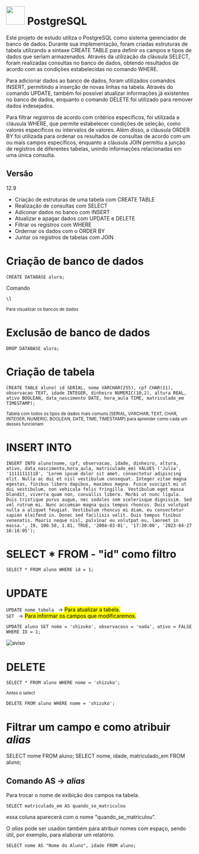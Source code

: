 # <img width="50" height="50" src="https://user-images.githubusercontent.com/87834766/235192658-9cc03c75-9b34-4330-97ec-46b0f8ee2f07.svg" /> PostgreSQL 
Este projeto de estudo utiliza o PostgreSQL como sistema gerenciador de banco de dados. Durante sua implementação, foram criadas estruturas de tabela utilizando a sintaxe CREATE TABLE para definir os campos e tipos de dados que seriam armazenados. Através da utilização da cláusula SELECT, foram realizadas consultas no banco de dados, obtendo resultados de acordo com as condições estabelecidas no comando WHERE.

Para adicionar dados ao banco de dados, foram utilizados comandos INSERT, permitindo a inserção de novas linhas na tabela. Através do comando UPDATE, também foi possível atualizar informações já existentes no banco de dados, enquanto o comando DELETE foi utilizado para remover dados indesejados.

Para filtrar registros de acordo com critérios específicos, foi utilizada a cláusula WHERE, que permite estabelecer condições de seleção, como valores específicos ou intervalos de valores. Além disso, a cláusula ORDER BY foi utilizada para ordenar os resultados de consultas de acordo com um ou mais campos específicos, enquanto a cláusula JOIN permitiu a junção de registros de diferentes tabelas, unindo informações relacionadas em uma única consulta.





## Versão
12.9

- Criação de estruturas de uma tabela com CREATE TABLE
- Realização de consultas com SELECT
- Adiconar dados no banco com INSERT
- Atualizar e apagar dados com UPDATE e DELETE
- Filtrar os registros com WHERE
- Ordernar os dados com o ORDER BY
- Juntar os registros de tabelas com JOIN

# Criação de banco de dados
~~~
CREATE DATABASE alura;
~~~

Comando 
~~~
\l
~~~
<small>Para visualizar os bancos de dados</small>

# Exclusão de banco de dados
~~~
DROP DATABASE alura;
~~~

# Criação de tabela 
~~~
CREATE TABLE aluno( id SERIAL, nome VARCHAR(255), cpf CHAR(11), observacao TEXT, idade INTEGER, dinheiro NUMERIC(10,2), altura REAL, ativo BOOLEAN, data_nascimento DATE, hora_aula TIME, matriculado_em TIMESTAMP);
~~~
<small>Tabela com todos os tipos de dados mais comuns (SERIAL, VARCHAR, TEXT, CHAR, INTEGER, NUMERIC, BOOLEAN, DATE, TIME, TIMESTAMP) para aprender como cada um desses funcionam</small>

# INSERT INTO
~~~
INSERT INTO aluno(nome, cpf, observacao, idade, dinheiro, altura, ativo, data_nascimento,hora_aula, matriculado_em) VALUES ('Julia', '11111111110', 'Lorem ipsum dolor sit amet, consectetur adipiscing elit. Nulla ac dui et nisl vestibulum consequat. Integer vitae magna egestas, finibus libero dapibus, maximus magna. Fusce suscipit mi ut dui vestibulum, non vehicula felis fringilla. Vestibulum eget massa blandit, viverra quam non, convallis libero. Morbi ut nunc ligula. Duis tristique purus augue, nec sodales sem scelerisque dignissim. Sed vel rutrum mi. Nunc accumsan magna quis tempus rhoncus. Duis volutpat nulla a aliquet feugiat. Vestibulum rhoncus mi diam, eu consectetur sapien eleifend in. Donec sed facilisis velit. Duis tempus finibus venenatis. Mauris neque nisl, pulvinar eu volutpat eu, laoreet in massa.', 19, 100.50, 1.81, TRUE, '2004-03-01', '17:30:00', '2023-04-27 16:16:05');
~~~


# SELECT * FROM - "id" como filtro
~~~
SELECT * FROM aluno WHERE id = 1;
~~~

# UPDATE
``` UPDATE nome_tabela  ``` -> <mark>Para atualizar a tabela.</mark> <br/>
``` SET  ``` -> <mark>Para informar os campos que modificaremos.</mark>

~~~
UPDATE aluno SET nome = 'shizuko', observacaso = 'nada', ativo = FALSE WHERE ID = 1;
~~~
![aviso](https://img.shields.io/badge/%3D%20-%20antes%20de%20atribuir%20um%20novo%20valor.-yellow)

# DELETE
~~~
SELECT * FROM aluno WHERE nome = 'shizuko';
~~~
<small>Antes o select</small>
~~~
DELETE FROM aluno WHERE nome = 'shizuko';
~~~

# Filtrar um campo e como atribuir <i>alias</i>
SELECT nome FROM aluno;
SELECT nome, idade, matriculado_em FROM aluno;

## Comando AS -> <i>alias</i>
Para trocar o nome de exibição dos campos na tabela. 
~~~
SELECT matriculado_em AS quando_se_matriculou
~~~
 essa coluna aparecerá com o nome "quando_se_matriculou".

O <i> alias </i> pode ser usadon também para atribuir nomes com espaço, sendo útil, por exemplo, para elaborar um relatório. 
~~~
SELECT nome AS "Nome do Aluno", idade FROM aluno;
~~~